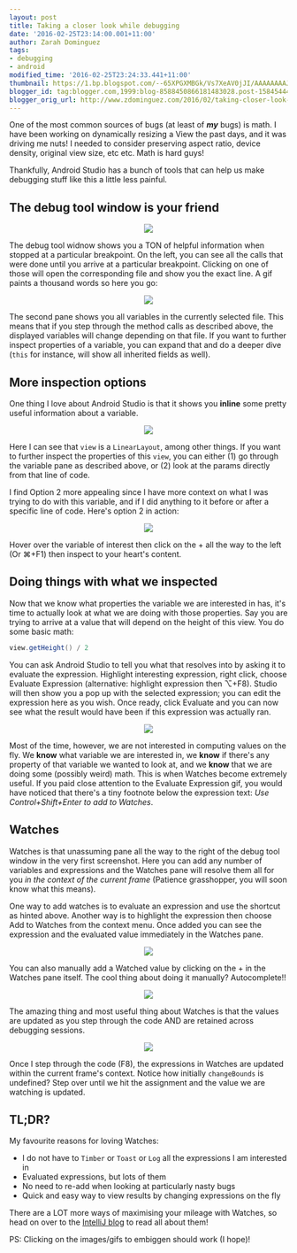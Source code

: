 ```yaml
---
layout: post
title: Taking a closer look while debugging
date: '2016-02-25T23:14:00.001+11:00'
author: Zarah Dominguez
tags:
- debugging
- android
modified_time: '2016-02-25T23:24:33.441+11:00'
thumbnail: https://1.bp.blogspot.com/--65XPGXMBGk/Vs7XeAV0jJI/AAAAAAAAJlk/Jz8oceP0rVQ/s72-c/Screen%2BShot%2B2016-02-25%2Bat%2B21.15.37.png
blogger_id: tag:blogger.com,1999:blog-8588450866181483028.post-1584544435526310861
blogger_orig_url: http://www.zdominguez.com/2016/02/taking-closer-look-while-debugging.html
---
```


One of the most common sources of bugs (at least of **_my_** bugs) is math. I have been working on dynamically resizing a View the past days, and it was driving me nuts! I needed to consider preserving aspect ratio, device density, original view size, etc etc. Math is hard guys!

Thankfully, Android Studio has a bunch of tools that can help us make debugging stuff like this a little less painful.

## The debug tool window is your friend

<p style="text-align: center"><img src="https://1.bp.blogspot.com/--65XPGXMBGk/Vs7XeAV0jJI/AAAAAAAAJlk/Jz8oceP0rVQ/s640/Screen%2BShot%2B2016-02-25%2Bat%2B21.15.37.png"></p>

The debug tool widnow shows you a TON of helpful information when stopped at a particular breakpoint. On the left, you can see all the calls that were done until you arrive at a particular breakpoint. Clicking on one of those will open the corresponding file and show you the exact line. A gif paints a thousand words so here you go:

<p style="text-align: center"><img src="https://4.bp.blogspot.com/-PN4wl9RD9IE/Vs7Zyzl6wfI/AAAAAAAAJlw/1HAJnr-Rv6Q/s640/click_and_go.gif"></p>

The second pane shows you all variables in the currently selected file. This means that if you step through the method calls as described above, the displayed variables will change depending on that file. If you want to further inspect properties of a variable, you can expand that and do a deeper dive (`this` for instance, will show all inherited fields as well).

## More inspection options

One thing I love about Android Studio is that it shows you **inline** some pretty useful information about a variable.

<p style="text-align: center"><img src="https://1.bp.blogspot.com/-233Utuh9ae0/Vs7drdeT8pI/AAAAAAAAJmI/U8TRqB_AP0c/s640/Screen%2BShot%2B2016-02-25%2Bat%2B21.54.38.png"></p>

Here I can see that `view` is a `LinearLayout`, among other things. If you want to further inspect the properties of this `view`, you can either (1) go through the variable pane as described above, or (2) look at the params directly from that line of code.

I find Option 2 more appealing since I have more context on what I was trying to do with this variable, and if I did anything to it before or after a specific line of code. Here's option 2 in action:

<p style="text-align: center"><img src="https://2.bp.blogspot.com/-ZnL-Td8e1s8/Vs7bZboHI7I/AAAAAAAAJl8/CFFsVNoNtKM/s640/inspecting_params.gif"></p>

Hover over the variable of interest then click on the + all the way to the left (Or ⌘+F1) then inspect to your heart's content.

## Doing things with what we inspected

Now that we know what properties the variable we are interested in has, it's time to actually look at what we are doing with those properties. Say you are trying to arrive at a value that will depend on the height of this view. You do some basic math:

```java
view.getHeight() / 2
```

You can ask Android Studio to tell you what that resolves into by asking it to evaluate the expression. Highlight interesting expression, right click, choose Evaluate Expression (alternative: highlight expression then ⌥+F8). Studio will then show you a pop up with the selected expression; you can edit the expression here as you wish. Once ready, click Evaluate and you can now see what the result would have been if this expression was actually ran.

<p style="text-align: center"><img src="https://4.bp.blogspot.com/-mkNl0RfQcQM/Vs7kS6QsKGI/AAAAAAAAJmo/S4hu4r172HM/s640/evaluate_expression.gif"></p>

Most of the time, however, we are not interested in computing values on the fly. We **know** what variable we are interested in, we **know** if there's any property of that variable we wanted to look at, and we **know** that we are doing some (possibly weird) math. This is when Watches become extremely useful. If you paid close attention to the Evaluate Expression gif, you would have noticed that there's a tiny footnote below the expression text: _Use Control+Shift+Enter to add to Watches_.

## Watches

Watches is that unassuming pane all the way to the right of the debug tool window in the very first screenshot. Here you can add any number of variables and expressions and the Watches pane will resolve them all for you _in the context of the current frame_ (Patience grasshopper, you will soon know what this means).

One way to add watches is to evaluate an expression and use the shortcut as hinted above. Another way is to highlight the expression then choose Add to Watches from the context menu. Once added you can see the expression and the evaluated value immediately in the Watches pane.

<p style="text-align: center"><img src="https://1.bp.blogspot.com/-eo7T5Y2B__4/Vs7hNO-zPVI/AAAAAAAAJmc/WjFeAzsO3Go/s640/add_to_watches.gif"></p>

You can also manually add a Watched value by clicking on the + in the Watches pane itself. The cool thing about doing it manually? Autocomplete!!

<p style="text-align: center"><img src="https://2.bp.blogspot.com/-YJa6Oub7Vz4/Vs7pPZYQUQI/AAAAAAAAJm4/Se5ZW24PAko/s640/add_watch_manual.gif"></p>

The amazing thing and most useful thing about Watches is that the values are updated as you step through the code AND are retained across debugging sessions.

<p style="text-align: center"><img src="https://1.bp.blogspot.com/-DdndVKoMx0o/Vs7rVQmo6QI/AAAAAAAAJnE/gYHw2pYivH8/s640/watch_updates.gif"></p>

Once I step through the code (F8), the expressions in Watches are updated within the current frame's context. Notice how initially `changeBounds` is undefined? Step over until we hit the assignment and the value we are watching is updated.

## TL;DR?

My favourite reasons for loving Watches:

*   I do not have to `Timber` or `Toast` or `Log` all the expressions I am interested in
*   Evaluated expressions, but lots of them
*   No need to re-add when looking at particularly nasty bugs
*   Quick and easy way to view results by changing expressions on the fly

There are a LOT more ways of maximising your mileage with Watches, so head on over to the [IntelliJ blog](https://www.jetbrains.com/idea/help/debug-tool-window-watches.html) to read all about them!

PS: Clicking on the images/gifs to embiggen should work (I hope)!